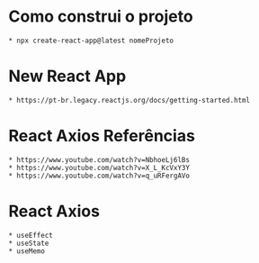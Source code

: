 # Como construi o projeto
    * npx create-react-app@latest nomeProjeto
# New React App
    * https://pt-br.legacy.reactjs.org/docs/getting-started.html

# React Axios Referências
    * https://www.youtube.com/watch?v=NbhoeLj6lBs
    * https://www.youtube.com/watch?v=X_L_KcVxY3Y
    * https://www.youtube.com/watch?v=q_uRFergAVo

# React Axios
    * useEffect
    * useState
    * useMemo